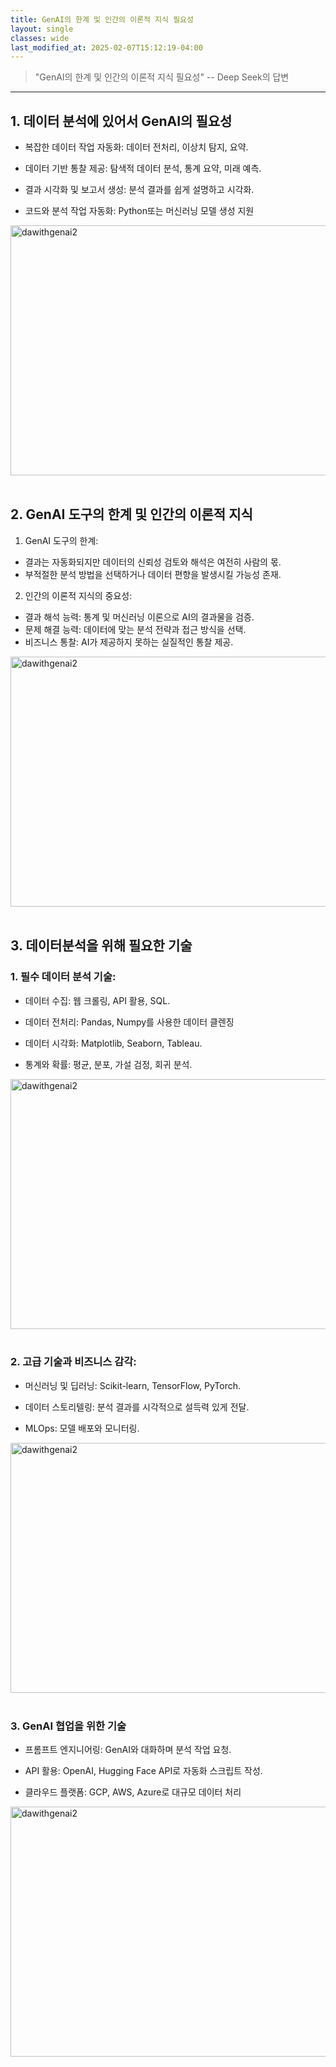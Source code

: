 ```yaml
---
title: GenAI의 한계 및 인간의 이론적 지식 필요성
layout: single
classes: wide
last_modified_at: 2025-02-07T15:12:19-04:00
---
```


> "GenAI의 한계 및 인간의 이론적 지식 필요성" -- Deep Seek의 답변

---

## 1. 데이터 분석에 있어서 GenAI의 필요성
- 복잡한 데이터 작업 자동화: 
	데이터 전처리, 이상치 탐지, 요약.

- 데이터 기반 통찰 제공: 
	탐색적 데이터 분석, 통계 요약, 미래 예측.

- 결과 시각화 및 보고서 생성: 
	분석 결과를 쉽게 설명하고 시각화.

- 코드와 분석 작업 자동화: 
	Python또는 머신러닝 모델 생성 지원

<!-- 사이즈 조정시, 이미지를 삽입하려면 assets/images에 이미지를 넣고 이미지명을 이곳에 기재 -->
<img src="{{ site.url }}{{ site.baseurl }}/assets/images/genAI_function.jpg" alt="dawithgenai2" width="600" height="400">
<!-- <br>태그는 줄바꿈 삽입 -->
<br>
<br>

## 2. GenAI 도구의 한계 및 인간의 이론적 지식
1. GenAI 도구의 한계: 
- 결과는 자동화되지만 데이터의 신뢰성 검토와 해석은 여전히 사람의 몫.
- 부적절한 분석 방법을 선택하거나 데이터 편향을 발생시킬 가능성 존재.


2. 인간의 이론적 지식의 중요성:
- 결과 해석 능력: 
	통계 및 머신러닝 이론으로 AI의 결과물을 검증.
- 문제 해결 능력: 
	데이터에 맞는 분석 전략과 접근 방식을 선택.
- 비즈니스 통찰: 
	AI가 제공하지 못하는 실질적인 통찰 제공.

<!-- 사이즈 조정시, 이미지를 삽입하려면 assets/images에 이미지를 넣고 이미지명을 이곳에 기재 -->
<img src="{{ site.url }}{{ site.baseurl }}/assets/images/human_function.jpg" alt="dawithgenai2" width="600" height="400">
<br>
<br>

## 3. 데이터분석을 위해 필요한 기술
### 1. 필수 데이터 분석 기술:

- 데이터 수집: 
   웹 크롤링, API 활용, SQL.

- 데이터 전처리: 
	Pandas, Numpy를 사용한 데이터 클렌징

- 데이터 시각화: 
	Matplotlib, Seaborn, Tableau.

- 통계와 확률:
	 평균, 분포, 가설 검정, 회귀 분석.

<!-- 사이즈 조정시, 이미지를 삽입하려면 assets/images에 이미지를 넣고 이미지명을 이곳에 기재 -->
<img src="{{ site.url }}{{ site.baseurl }}/assets/images/da_basic.jpg" alt="dawithgenai2" width="600" height="400">
<br>
<br>

### 2. 고급 기술과 비즈니스 감각:

- 머신러닝 및 딥러닝: 
	Scikit-learn, TensorFlow, PyTorch.

- 데이터 스토리텔링: 
	분석 결과를 시각적으로 설득력 있게 전달.

- MLOps: 
	모델 배포와 모니터링.

<!-- 사이즈 조정시, 이미지를 삽입하려면 assets/images에 이미지를 넣고 이미지명을 이곳에 기재 -->
<img src="{{ site.url }}{{ site.baseurl }}/assets/images/da_intermediate.jpg" alt="dawithgenai2" width="600" height="400">
<br>
<br>

### 3. GenAI 협업을 위한 기술

- 프롬프트 엔지니어링: 
	GenAI와 대화하며 분석 작업 요청.

- API 활용: 
	OpenAI, Hugging Face API로 자동화
	 스크립트 작성.

- 클라우드 플랫폼: 
	GCP, AWS, Azure로 대규모 데이터 처리


<!-- 사이즈 조정시, 이미지를 삽입하려면 assets/images에 이미지를 넣고 이미지명을 이곳에 기재 -->
<img src="{{ site.url }}{{ site.baseurl }}/assets/images/genai_cowork.jpg" alt="dawithgenai2" width="600" height="400">
<br>
<br>